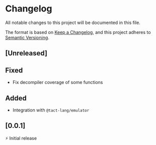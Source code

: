 # Changelog

All notable changes to this project will be documented in this file.

The format is based on [Keep a Changelog](https://keepachangelog.com/en/1.0.0/),
and this project adheres to [Semantic Versioning](https://semver.org/spec/v2.0.0.html).

## [Unreleased]

## Fixed
- Fix decompiler coverage of some functions

## Added
- Integration with `@tact-lang/emulator`

## [0.0.1]

⚡️ Initial release
